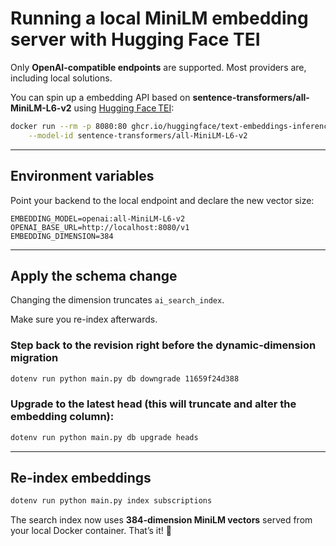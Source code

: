 # Running a local MiniLM embedding server with Hugging Face TEI

Only **OpenAI-compatible endpoints** are supported. Most providers are, including local solutions.

You can spin up a embedding API based on **sentence-transformers/all-MiniLM-L6-v2** using [Hugging Face TEI](https://github.com/huggingface/text-embeddings-inference):

```bash
docker run --rm -p 8080:80 ghcr.io/huggingface/text-embeddings-inference:cpu-1.8 \
    --model-id sentence-transformers/all-MiniLM-L6-v2
```

---

## Environment variables

Point your backend to the local endpoint and declare the new vector size:

```env
EMBEDDING_MODEL=openai:all-MiniLM-L6-v2
OPENAI_BASE_URL=http://localhost:8080/v1
EMBEDDING_DIMENSION=384
```

---

## Apply the schema change

Changing the dimension truncates `ai_search_index`.

Make sure you re-index afterwards.

### Step back to the revision right before the dynamic-dimension migration

```bash
dotenv run python main.py db downgrade 11659f24d388
```

### Upgrade to the latest head (this will truncate and alter the embedding column):

```bash
dotenv run python main.py db upgrade heads
```

---

## Re-index embeddings

```bash
dotenv run python main.py index subscriptions
```

The search index now uses **384-dimension MiniLM vectors** served from your local Docker container. That’s it! 🚀
